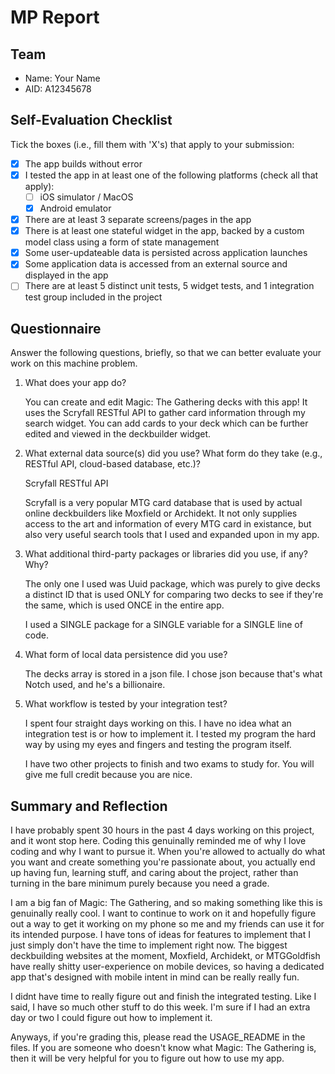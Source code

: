 # MP Report

## Team

- Name: Your Name
- AID: A12345678

## Self-Evaluation Checklist

Tick the boxes (i.e., fill them with 'X's) that apply to your submission:

- [X] The app builds without error
- [X] I tested the app in at least one of the following platforms (check all
      that apply):
  - [ ] iOS simulator / MacOS
  - [X] Android emulator
- [X] There are at least 3 separate screens/pages in the app
- [X] There is at least one stateful widget in the app, backed by a custom model
      class using a form of state management
- [X] Some user-updateable data is persisted across application launches
- [X] Some application data is accessed from an external source and displayed in
      the app
- [ ] There are at least 5 distinct unit tests, 5 widget tests, and 1
      integration test group included in the project

## Questionnaire

Answer the following questions, briefly, so that we can better evaluate your
work on this machine problem.

1. What does your app do?

   You can create and edit Magic: The Gathering decks with this app! It uses the Scryfall RESTful API to gather card information through my search widget. You can add cards to your deck which can be further edited and viewed in the deckbuilder widget. 

2. What external data source(s) did you use? What form do they take (e.g.,
   RESTful API, cloud-based database, etc.)?

   Scryfall RESTful API

   Scryfall is a very popular MTG card database that is used by actual online deckbuilders like Moxfield or Archidekt. It not only supplies access to the art and information of every MTG card in existance, but also very useful search tools that I used and expanded upon in my app.

3. What additional third-party packages or libraries did you use, if any? Why?

   The only one I used was Uuid package, which was purely to give decks a distinct ID that is used ONLY for comparing two decks to see if they're the same, which is used ONCE in the entire app.

   I used a SINGLE package for a SINGLE variable for a SINGLE line of code.

4. What form of local data persistence did you use?

   The decks array is stored in a json file. 
   I chose json because that's what Notch used, and he's a billionaire.

5. What workflow is tested by your integration test?

   I spent four straight days working on this.
   I have no idea what an integration test is or how to implement it.
   I tested my program the hard way by using my eyes and fingers and testing the program itself. 

   I have two other projects to finish and two exams to study for.
   You will give me full credit because you are nice.

## Summary and Reflection

I have probably spent 30 hours in the past 4 days working on this project, and it wont stop here. Coding this genuinally reminded me of why I love coding and why I want to pursue it. When you're allowed to actually do what you want and create something you're passionate about, you actually end up having fun, learning stuff, and caring about the project, rather than turning in the bare minimum purely because you need a grade.

I am a big fan of Magic: The Gathering, and so making something like this is genuinally really cool. I want to continue to work on it and hopefully figure out a way to get it working on my phone so me and my friends can use it for its intended purpose. I have tons of ideas for features to implement that I just simply don't have the time to implement right now. The biggest deckbuilding websites at the moment, Moxfield, Archidekt, or MTGGoldfish have really shitty user-experience on mobile devices, so having a dedicated app that's designed with mobile intent in mind can be really really fun.

I didnt have time to really figure out and finish the integrated testing. Like I said, I have so much other stuff to do this week.  I'm sure if I had an extra day or two I could figure out how to implement it.

Anyways, if you're grading this, please read the USAGE_README in the files. If you are someone who doesn't know what Magic: The Gathering is, then it will be very helpful for you to figure out how to use my app.